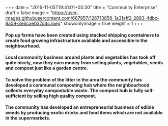 +++
date = "2016-11-05T19:41:01+05:30"
title = "Community Enterprise"
draft = false
image = "https://user-images.githubusercontent.com/667857/126713858-1a31aff2-2883-4dbc-8a09-3e6cae037d4c.jpeg"
showonlyimage = true
weight = 1
+++

<!-- ![alt text][logo]

[logo]: https://user-images.githubusercontent.com/667857/126713731-cfc45366-a7ad-4093-966a-3fe301fac244.jpeg "Second Image" -->
<!--more-->



#### Pop up farms have been created using stacked shipping coontainers to create food growing infrastructure available and accessible in the neighbourhood.

#### Local community business around plants and vegetables has took off quite nicely, now they earn money from selling plants, vegetables, seeds and compost just like a garden centre.

#### To solve the problem of the litter in the area the community has developed a communal composting hub where the neighbourhood collects everyday compostable waste. The compost hub is fully self-sufficient by selling high quality compost.

#### The community has developed an entrepreneurial business of edible weeds by producing exotic drinks and food items which are not available in the supermarkets.